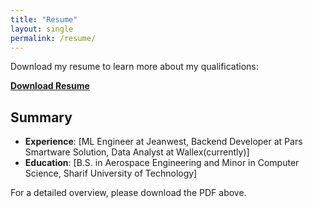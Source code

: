```yaml
---
title: "Resume"
layout: single
permalink: /resume/
---
```


Download my resume to learn more about my qualifications:

[**Download Resume**](/files/resume.pdf)

## Summary
- **Experience**: [ML Engineer at Jeanwest, Backend Developer at Pars Smartware Solution, Data Analyst at Wallex(currently)]
- **Education**: [B.S. in Aerospace Engineering and Minor in Computer Science, Sharif University of Technology]

For a detailed overview, please download the PDF above.
